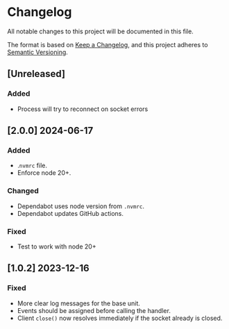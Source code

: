 # Changelog

All notable changes to this project will be documented in this file.

The format is based on [Keep a Changelog](https://keepachangelog.com/en/1.0.0/),
and this project adheres to [Semantic Versioning](https://semver.org/spec/v2.0.0.html).

## [Unreleased]
### Added
- Process will try to reconnect on socket errors

## [2.0.0] 2024-06-17
### Added
- .`nvmrc` file.
- Enforce node 20+.

### Changed
- Dependabot uses node version from `.nvmrc`.
- Dependabot updates GitHub actions.

### Fixed
- Test to work with node 20+

## [1.0.2] 2023-12-16

### Fixed
- More clear log messages for the base unit.
- Events should be assigned before calling the handler.
- Client `close()` now resolves immediately if the socket already is closed.
